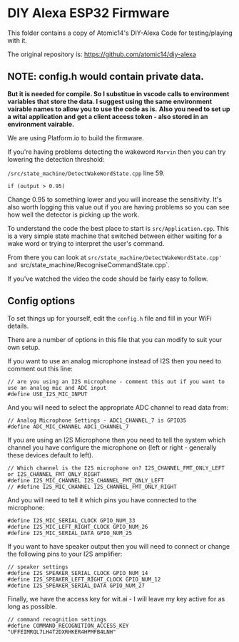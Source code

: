 # DIY Alexa ESP32 Firmware

This folder contains a copy of Atomic14's DIY-Alexa Code for testing/playing with it.

The original repository is: https://github.com/atomic14/diy-alexa

## NOTE:  config.h would contain private data.  
**But it is needed for compile. So I substitue in vscode calls to environment variables that store the data. I suggest using the same environment vairable names to allow you to use the code as is.**
**Also you need to set up a witai application and get a client access token - also stored in an environment vairable.**

We are using Platform.io to build the firmware.

If you're having problems detecting the wakeword `Marvin` then you can try lowering the detection threshold:

`/src/state_machine/DetectWakeWordState.cpp` line 59.

```
if (output > 0.95)
```

Change 0.95 to something lower and you will increase the sensitivity. It's also worth logging this value out if you are having problems so you can see how well the detector is picking up the work.

To understand the code the best place to start is `src/Application.cpp`. This is a very simple state machine that switched between either waiting for a wake word or trying to interpret the user's command.

From there you can look at `src/state_machine/DetectWakeWordState.cpp' and `src/state_machine/RecogniseCommandState.cpp`.

If you've watched the video the code should be fairly easy to follow.

## Config options

To set things up for yourself, edit the `config.h` file and fill in your WiFi details.

There are a number of options in this file that you can modify to suit your own setup.

If you want to use an analog microphone instead of I2S then you need to comment out this line:

```
// are you using an I2S microphone - comment this out if you want to use an analog mic and ADC input
#define USE_I2S_MIC_INPUT
```

And you will need to select the appropriate ADC channel to read data from:

```
// Analog Microphone Settings - ADC1_CHANNEL_7 is GPIO35
#define ADC_MIC_CHANNEL ADC1_CHANNEL_7
```

If you are using an I2S Microphone then you need to tell the system which channel you have configure the microphone on (left or right - generally these devices default to left).

```
// Which channel is the I2S microphone on? I2S_CHANNEL_FMT_ONLY_LEFT or I2S_CHANNEL_FMT_ONLY_RIGHT
#define I2S_MIC_CHANNEL I2S_CHANNEL_FMT_ONLY_LEFT
// #define I2S_MIC_CHANNEL I2S_CHANNEL_FMT_ONLY_RIGHT
```

And you will need to tell it which pins you have connected to the microphone:

```
#define I2S_MIC_SERIAL_CLOCK GPIO_NUM_33
#define I2S_MIC_LEFT_RIGHT_CLOCK GPIO_NUM_26
#define I2S_MIC_SERIAL_DATA GPIO_NUM_25
```

If you want to have speaker output then you will need to connect or change the following pins to your I2S amplifier:

```
// speaker settings
#define I2S_SPEAKER_SERIAL_CLOCK GPIO_NUM_14
#define I2S_SPEAKER_LEFT_RIGHT_CLOCK GPIO_NUM_12
#define I2S_SPEAKER_SERIAL_DATA GPIO_NUM_27
```

Finally, we have the access key for wit.ai - I will leave my key active for as long as possible.

```
// command recognition settings
#define COMMAND_RECOGNITION_ACCESS_KEY "UFFEIMRQL7LH4T2DXRHKER4HPMFB4LNH"
```
